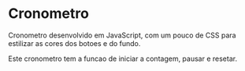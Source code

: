 # Cronometro

Cronometro desenvolvido em JavaScript, com um pouco de CSS para estilizar as cores dos botoes e do fundo. 

Este cronometro tem a funcao de iniciar a contagem, pausar e resetar. 
